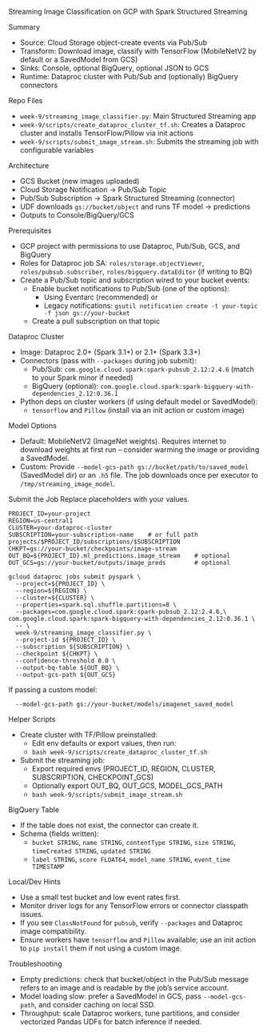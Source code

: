 Streaming Image Classification on GCP with Spark Structured Streaming

Summary
- Source: Cloud Storage object-create events via Pub/Sub
- Transform: Download image, classify with TensorFlow (MobileNetV2 by default or a SavedModel from GCS)
- Sinks: Console, optional BigQuery, optional JSON to GCS
- Runtime: Dataproc cluster with Pub/Sub and (optionally) BigQuery connectors

Repo Files
- `week-9/streaming_image_classifier.py`: Main Structured Streaming app
- `week-9/scripts/create_dataproc_cluster_tf.sh`: Creates a Dataproc cluster and installs TensorFlow/Pillow via init actions
- `week-9/scripts/submit_image_stream.sh`: Submits the streaming job with configurable variables

Architecture
- GCS Bucket (new images uploaded)
- Cloud Storage Notification → Pub/Sub Topic
- Pub/Sub Subscription → Spark Structured Streaming (connector)
- UDF downloads `gs://bucket/object` and runs TF model → predictions
- Outputs to Console/BigQuery/GCS

Prerequisites
- GCP project with permissions to use Dataproc, Pub/Sub, GCS, and BigQuery
- Roles for Dataproc job SA: `roles/storage.objectViewer`, `roles/pubsub.subscriber`, `roles/bigquery.dataEditor` (if writing to BQ)
- Create a Pub/Sub topic and subscription wired to your bucket events:
  - Enable bucket notifications to Pub/Sub (one of the options):
    - Using Eventarc (recommended) or
    - Legacy notifications: `gsutil notification create -t your-topic -f json gs://your-bucket`
  - Create a pull subscription on that topic

Dataproc Cluster
- Image: Dataproc 2.0+ (Spark 3.1+) or 2.1+ (Spark 3.3+)
- Connectors (pass with `--packages` during job submit):
  - Pub/Sub: `com.google.cloud.spark:spark-pubsub_2.12:2.4.6` (match to your Spark minor if needed)
  - BigQuery (optional): `com.google.cloud.spark:spark-bigquery-with-dependencies_2.12:0.36.1`
- Python deps on cluster workers (if using default model or SavedModel):
  - `tensorflow` and `Pillow` (install via an init action or custom image)

Model Options
- Default: MobileNetV2 (ImageNet weights). Requires internet to download weights at first run – consider warming the image or providing a SavedModel.
- Custom: Provide `--model-gcs-path gs://bucket/path/to/saved_model` (SavedModel dir) or an `.h5` file. The job downloads once per executor to `/tmp/streaming_image_model`.

Submit the Job
Replace placeholders with your values.

```
PROJECT_ID=your-project
REGION=us-central1
CLUSTER=your-dataproc-cluster
SUBSCRIPTION=your-subscription-name    # or full path projects/$PROJECT_ID/subscriptions/$SUBSCRIPTION
CHKPT=gs://your-bucket/checkpoints/image-stream
OUT_BQ=${PROJECT_ID}.ml_predictions.image_stream    # optional
OUT_GCS=gs://your-bucket/outputs/image_preds        # optional

gcloud dataproc jobs submit pyspark \
  --project=${PROJECT_ID} \
  --region=${REGION} \
  --cluster=${CLUSTER} \
  --properties=spark.sql.shuffle.partitions=8 \
  --packages=com.google.cloud.spark:spark-pubsub_2.12:2.4.6,\
com.google.cloud.spark:spark-bigquery-with-dependencies_2.12:0.36.1 \
  -- \
  week-9/streaming_image_classifier.py \
  --project-id ${PROJECT_ID} \
  --subscription ${SUBSCRIPTION} \
  --checkpoint ${CHKPT} \
  --confidence-threshold 0.0 \
  --output-bq-table ${OUT_BQ} \
  --output-gcs-path ${OUT_GCS}
```

If passing a custom model:

```
  --model-gcs-path gs://your-bucket/models/imagenet_saved_model
```

Helper Scripts
- Create cluster with TF/Pillow preinstalled:
  - Edit env defaults or export values, then run:
  - `bash week-9/scripts/create_dataproc_cluster_tf.sh`
- Submit the streaming job:
  - Export required envs (PROJECT_ID, REGION, CLUSTER, SUBSCRIPTION, CHECKPOINT_GCS)
  - Optionally export OUT_BQ, OUT_GCS, MODEL_GCS_PATH
  - `bash week-9/scripts/submit_image_stream.sh`

BigQuery Table
- If the table does not exist, the connector can create it.
- Schema (fields written):
  - `bucket STRING`, `name STRING`, `contentType STRING`, `size STRING`, `timeCreated STRING`, `updated STRING`
  - `label STRING`, `score FLOAT64`, `model_name STRING`, `event_time TIMESTAMP`

Local/Dev Hints
- Use a small test bucket and low event rates first.
- Monitor driver logs for any TensorFlow errors or connector classpath issues.
- If you see `ClassNotFound` for `pubsub`, verify `--packages` and Dataproc image compatibility.
- Ensure workers have `tensorflow` and `Pillow` available; use an init action to `pip install` them if not using a custom image.

Troubleshooting
- Empty predictions: check that bucket/object in the Pub/Sub message refers to an image and is readable by the job’s service account.
- Model loading slow: prefer a SavedModel in GCS, pass `--model-gcs-path`, and consider caching on local SSD.
- Throughput: scale Dataproc workers, tune partitions, and consider vectorized Pandas UDFs for batch inference if needed.
